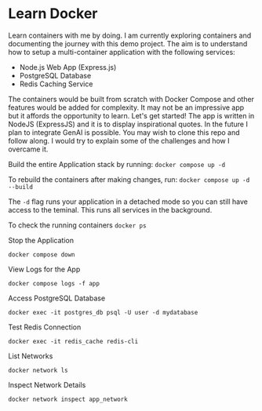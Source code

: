# Learn Docker

Learn containers with me by doing. I am currently exploring containers and documenting the journey with this demo project. The aim is to understand how to setup a multi-container application with the following services:

  - Node.js Web App (Express.js)
  - PostgreSQL Database
  - Redis Caching Service

The containers would be built from scratch with Docker Compose and other features would be added for complexity. It may not be an impressive app but it affords the opportunity to learn. Let's get started! The app is written in NodeJS (ExpressJS) and it is to display inspirational quotes. In the future I plan to integrate GenAI is possible. You may wish to clone this repo and follow along. I would try to explain some of the challenges and how I overcame it.


Build the entire Application stack by running: 
`docker compose up -d`

To rebuild the containers after making changes, run:
`docker compose up -d --build`

The `-d` flag runs your application in a detached mode so you can still have access to the teminal. This runs all services in the background.

To check the running containers
`docker ps`

Stop the Application

`docker compose down`

View Logs for the App

`docker compose logs -f app`

Access PostgreSQL Database

`docker exec -it postgres_db psql -U user -d mydatabase`

Test Redis Connection

`docker exec -it redis_cache redis-cli`

List Networks

`docker network ls`

Inspect Network Details

`docker network inspect app_network`

